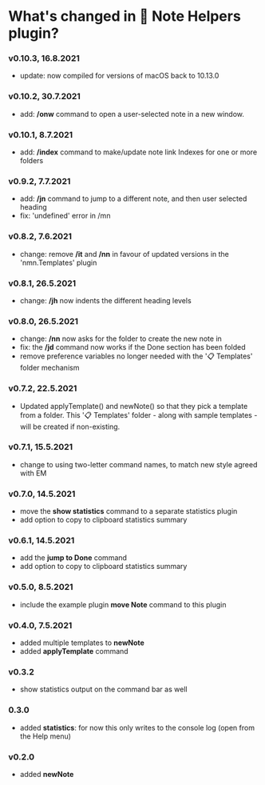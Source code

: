 # What's changed in 📙 Note Helpers plugin?

### v0.10.3, 16.8.2021
- update: now compiled for versions of macOS back to 10.13.0

### v0.10.2, 30.7.2021
- add: **/onw** command to open a user-selected note in a new window.

### v0.10.1, 8.7.2021
- add: **/index** command to make/update note link Indexes for one or more folders 

### v0.9.2, 7.7.2021
- add: **/jn** command to jump to a different note, and then user selected heading
- fix: 'undefined' error in /mn

<!--### v0.9.3, 15.6.2021 (@dwertheimer)
- change: moved **/nns** (which was temporarily here) to Filer and cleaned up here

### v0.9.0, 12.6.2021
- [add]: **/nns** command to add a new note from selection (and leave link to it in its place) (@dwertheimer)
-->

### v0.8.2, 7.6.2021
- change: remove **/it** and **/nn** in favour of updated versions in the 'nmn.Templates' plugin

### v0.8.1, 26.5.2021
- change: **/jh** now indents the different heading levels

### v0.8.0, 26.5.2021
- change: **/nn** now asks for the folder to create the new note in
- fix: the **/jd** command now works if the Done section has been folded
- remove preference variables no longer needed with the '📋 Templates' folder mechanism

### v0.7.2, 22.5.2021
- Updated applyTemplate() and newNote() so that they pick a template from a folder. This '📋 Templates' folder - along with sample templates - will be created if non-existing.

### v0.7.1, 15.5.2021
- change to using two-letter command names, to match new style agreed with EM

### v0.7.0, 14.5.2021
- move the **show statistics** command to a separate statistics plugin
- add option to copy to clipboard statistics summary

### v0.6.1, 14.5.2021
- add the **jump to Done** command
- add option to copy to clipboard statistics summary

### v0.5.0, 8.5.2021
- include the example plugin **move Note** command to this plugin

### v0.4.0, 7.5.2021
- added multiple templates to **newNote**
- added **applyTemplate** command

### v0.3.2
- show statistics output on the command bar as well
 
### 0.3.0
- added **statistics**: for now this only writes to the console log (open from the Help menu)
 
### v0.2.0
- added **newNote**
